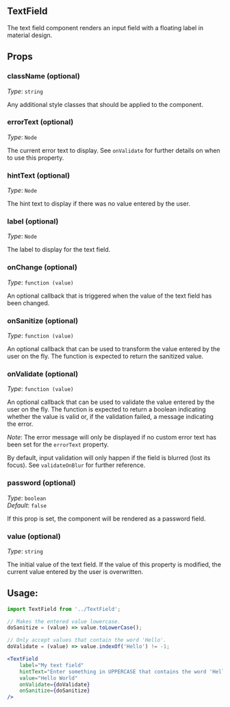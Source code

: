 TextField
---
The text field component renders an input field with a floating label in material design.

## Props

### className (optional)

_Type_: `string`  

Any additional style classes that should be applied to the component.

### errorText (optional)

_Type_: `Node`  

The current error text to display. See `onValidate` for further details on when to use this property.

### hintText (optional)

_Type_: `Node`  

The hint text to display if there was no value entered by the user.

### label (optional)

_Type_: `Node`  

The label to display for the text field.

### onChange (optional)

_Type_: `function (value)`  

An optional callback that is triggered when the value of the text field has been changed.

### onSanitize (optional)

_Type_: `function (value)`  

An optional callback that can be used to transform the value entered by the user on the fly. The function is expected to return the sanitized value.

### onValidate (optional)

_Type_: `function (value)`  

An optional callback that can be used to validate the value entered by the user on the fly. The function is expected to return a boolean indicating whether the value is valid or, if the validation failed, a message indicating the error.

*Note*: The error message will only be displayed if no custom error text has been set for the `errorText` property.

By default, input validation will only happen if the field is blurred (lost its focus). See `validateOnBlur` for further reference.

### password (optional)

_Type_: `boolean`  
_Default_: `false`  

If this prop is set, the component will be rendered as a password field.

### value (optional)

_Type_: `string`  

The initial value of the text field. If the value of this property is modified, the current value entered by the user is overwritten.

## Usage:

```jsx
import TextField from '../TextField';

// Makes the entered value lowercase.
doSanitize = (value) => value.toLowerCase();

// Only accept values that contain the word 'Hello'.
doValidate = (value) => value.indexOf('Hello') != -1;

<TextField
    label="My text field"
    hintText="Enter something in UPPERCASE that contains the word 'Hello'"
    value="Hello World"
    onValidate={doValidate}
    onSanitize={doSanitize}
/>
```
